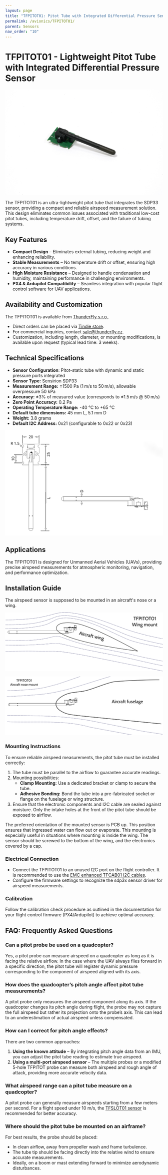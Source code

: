 ```yaml
---
layout: page
title: "TFPITOT01: Pitot Tube with Integrated Differential Pressure Sensor"
permalink: /avionics/TFPITOT01/
parent: Sensors
nav_order: "10"
---
```


# TFPITOT01 - Lightweight Pitot Tube with Integrated Differential Pressure Sensor

![TFPITOT01 side view](TFPITOT01_side.jpg)

The TFPITOT01 is an ultra-lightweight pitot tube that integrates the SDP33 sensor, providing a compact and reliable airspeed measurement solution. This design eliminates common issues associated with traditional low-cost pitot tubes, including temperature drift, offset, and the failure of tubing systems.

## Key Features
- **Compact Design** – Eliminates external tubing, reducing weight and enhancing reliability.
- **Stable Measurements** – No temperature drift or offset, ensuring high accuracy in various conditions.
- **High Moisture Resistance** – Designed to handle condensation and humidity, maintaining performance in challenging environments.
- **PX4 & Ardupilot Compatibility** – Seamless integration with popular flight control software for UAV applications.

## Availability and Customization

The TFPITOT01 is available from [ThunderFly s.r.o.](https://www.thunderfly.cz/).
- Direct orders can be placed via [Tindie store](https://www.tindie.com/products/37220/).
- For commercial inquiries, contact sale@thunderfly.cz.
- Customization, including length, diameter, or mounting modifications, is available upon request (typical lead time: 3 weeks).

## Technical Specifications
- **Sensor Configuration**: Pitot-static tube with dynamic and static pressure ports integrated
- **Sensor Type:** Sensirion SDP33
- **Measurement Range:** ±1500 Pa (1 m/s to 50 m/s), allowable overpressure 50 kPa
- **Accuracy:** ±3% of measured value (corresponds to ±1.5 m/s @ 50 m/s)
- **Zero Point Accuracy:** 0.2 Pa
- **Operating Temperature Range:** -40 °C to +65 °C
- **Default tube dimensions:** 45 mm L, 5.1 mm D
- **Weight:** 3.8 grams
- **Default I2C Address:** 0x21 (configurable to 0x22 or 0x23)

[![TFPITOT01 technical drawing](TFPITOT01_dimensions.png)](TFPITOT01_dimensions.pdf)

## Applications
The TFPITOT01 is designed for Unmanned Aerial Vehicles (UAVs), providing precise airspeed measurements for atmospheric monitoring, navigation, and performance optimization.

## Installation Guide

The airspeed sensor is supposed to be mounted in an aircraft's nose or a wing. 

![TFPITOT01 aircraft wing mount](TFPITOT01_wing_mount.png)


![TFPITOT01 aircraft nose mount](TFPITOT01_nose_mount.png)


### Mounting Instructions

To ensure reliable airspeed measurements, the pitot tube must be installed correctly:

1. The tube must be parallel to the airflow to guarantee accurate readings.
2. Mounting possibilities:
   - **Clamp Mounting:** Use a dedicated bracket or clamp to secure the tube.
   - **Adhesive Bonding:** Bond the tube into a pre-fabricated socket or flange on the fuselage or wing structure.
3. Ensure that the electronic components and I2C cable are sealed against moisture. Only the intake holes at the front of the pitot tube should be exposed to airflow.

The preferred orientation of the mounted sensor is PCB up. This position ensures that ingressed water can flow out or evaporate. This mounting is especially useful in situations where mounting is inside the wing. The sensor should be screwed to the bottom of the wing, and the electronics covered by a cap. 

### Electrical Connection
- Connect the TFPITOT01 to an unused I2C port on the flight controller. It is recommended to use the [EMC enhanced TFCAB01 I2C cables](/avionics/TFCAB01/).
- Configure the firmware settings to recognize the sdp3x sensor driver for airspeed measurements.

### Calibration
Follow the calibration check procedure as outlined in the documentation for your flight control firmware (PX4/Ardupilot) to achieve optimal accuracy.

## FAQ: Frequently Asked Questions

### Can a pitot probe be used on a quadcopter?
Yes, a pitot probe can measure airspeed on a quadcopter as long as it is facing the relative airflow. In the case where the UAV always flies forward in a specific direction, the pitot tube will register dynamic pressure corresponding to the component of airspeed aligned with its axis.  

### How does the quadcopter’s pitch angle affect pitot tube measurements?  
A pitot probe only measures the airspeed component along its axis. If the quadcopter changes its pitch angle during flight, the probe may not capture the full airspeed but rather its projection onto the probe’s axis. This can lead to an underestimation of actual airspeed unless compensated.  

### How can I correct for pitch angle effects?
There are two common approaches:  
1. **Using the known attitude** – By integrating pitch angle data from an IMU, you can adjust the pitot tube reading to estimate true airspeed.  
2. **Using a multi-port airspeed sensor** – The multiple probes or a modified 5-hole TFPITOT probe can measure both airspeed and rough angle of attack, providing more accurate velocity data.  

### What airspeed range can a pitot tube measure on a quadcopter?
A pitot probe can generally measure airspeeds starting from a few meters per second. For a flight speed under 10 m/s, the [TFSLOT01 sensor](https://docs.thunderfly.cz/avionics/TFSLOT01/) is recommended for better accuracy.  

### Where should the pitot tube be mounted on an airframe?  
For best results, the probe should be placed:  
- In clean airflow, away from propeller wash and frame turbulence.  
- The tube tip should be facing directly into the relative wind to ensure accurate measurements.  
- Ideally, on a boom or mast extending forward to minimize aerodynamic disturbances.  

